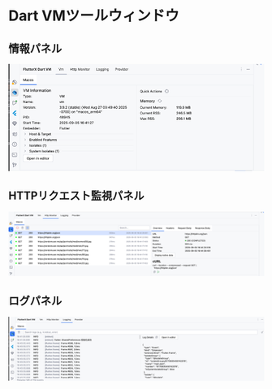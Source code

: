 # Dart VMツールウィンドウ

## 情報パネル

![](../../assets/images/vm/vm1.png)

## HTTPリクエスト監視パネル

![](../../assets/images/vm/vm2.png)

## ログパネル

![](../../assets/images/vm/vm3.png)